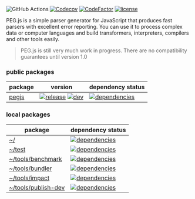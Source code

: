 ![GitHub Actions](https://github.com/pegjs/pegjs/workflows/Github%20Actions/badge.svg)
[![Codecov](https://codecov.io/gh/pegjs/pegjs/branch/master/graph/badge.svg)](https://codecov.io/gh/pegjs/pegjs)
[![CodeFactor](https://www.codefactor.io/repository/github/pegjs/pegjs/badge)](https://www.codefactor.io/repository/github/pegjs/pegjs)
[![license](https://img.shields.io/badge/license-mit-blue.svg)](https://opensource.org/licenses/MIT)

PEG.js is a simple parser generator for JavaScript that produces fast parsers with excellent error reporting. You can use it to process complex data or computer languages and build transformers, interpreters, compilers and other tools easily.

> PEG.js is still very much work in progress. There are no compatibility guarantees until version 1.0

### public packages

| package | version | dependency status |
| ------- | ------- | ----------------- |
| [pegjs][P001] | [![release][P002]][P003] [![dev][P004]][P005] | [![dependencies][P006]][P007] |

### local packages

| package | dependency status |
| ------- | ----------------- |
| [~/][L013] | [![dependencies][L014]][L015] |
| [~/test][L001] | [![dependencies][L002]][L003] |
| [~/tools/benchmark][L004] | [![dependencies][L005]][L006] |
| [~/tools/bundler][L007] | [![dependencies][L008]][L009] |
| [~/tools/impact][L010] | [![dependencies][L011]][L012] |
| [~/tools/publish-dev][L016] | [![dependencies][L017]][L018] |

<!-- packages/pegjs -->
[P001]: https://github.com/pegjs/pegjs/tree/master/packages/pegjs
[P002]: https://img.shields.io/npm/v/pegjs.svg
[P003]: https://www.npmjs.com/package/pegjs
[P004]: https://img.shields.io/npm/v/pegjs/dev.svg
[P005]: https://github.com/pegjs/pegjs
[P006]: https://img.shields.io/david/pegjs/pegjs.svg?path=packages/pegjs
[P007]: https://david-dm.org/pegjs/pegjs?path=packages/pegjs

<!-- https://github.com/pegjs/pegjs/ -->
[L013]: https://github.com/pegjs/pegjs/tree/master/
[L014]: https://img.shields.io/david/pegjs/pegjs.svg
[L015]: https://david-dm.org/pegjs/pegjs

<!-- test -->
[L001]: https://github.com/pegjs/pegjs/tree/master/test
[L002]: https://img.shields.io/david/pegjs/pegjs.svg?path=test
[L003]: https://david-dm.org/pegjs/pegjs?path=test

<!-- tools/benchmark -->
[L004]: https://github.com/pegjs/pegjs/tree/master/tools/benchmark
[L005]: https://img.shields.io/david/pegjs/pegjs.svg?path=tools/benchmark
[L006]: https://david-dm.org/pegjs/pegjs?path=tools/benchmark

<!-- tools/bundler -->
[L007]: https://github.com/pegjs/pegjs/tree/master/tools/bundler
[L008]: https://img.shields.io/david/pegjs/pegjs.svg?path=tools/bundler
[L009]: https://david-dm.org/pegjs/pegjs?path=tools/bundler

<!-- tools/impact -->
[L010]: https://github.com/pegjs/pegjs/tree/master/tools/impact
[L011]: https://img.shields.io/david/pegjs/pegjs.svg?path=tools/impact
[L012]: https://david-dm.org/pegjs/pegjs?path=tools/impact

<!-- tools/publish-dev -->
[L016]: https://github.com/pegjs/pegjs/tree/master/tools/publish-dev
[L017]: https://img.shields.io/david/pegjs/pegjs.svg?path=tools/publish-dev
[L018]: https://david-dm.org/pegjs/pegjs?path=tools/publish-dev
